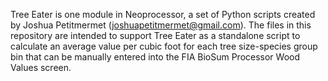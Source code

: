 Tree Eater is one module in Neoprocessor, a set of Python scripts created by Joshua Petitmermet (joshuapetitmermet@gmail.com). The files in this repository are intended to support Tree Eater as a standalone script to calculate an average value per cubic foot for each tree size-species group bin that can be manually entered into the FIA BioSum Processor Wood Values screen.
